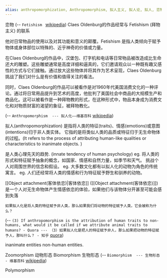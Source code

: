 ```yaml
---
alias: anthropomorphization, Anthropomorphism, 拟人主义, 拟人论, 拟人, 恋物Personification, 人格化, Object attachment, 客体依恋, humanlike
---
```

恋物
(-- `Fetishism ` [wikipedia](https://en.wikipedia.org/wiki/Fetishism))
	Claes Oldenburg的作品经常与 Fetishism (拜物主义) 的联系

他对日常物品的使用以及对其功能和意义的颠覆。Fetishism 是指人类倾向于赋予物体或身体部位以特殊的、近乎神奇的价值或力量。

在Claes Oldenburg的作品中，汉堡包、打字机和电话等日常物品被改造成比生命还大的雕塑。这些雕塑通常是高度详细和逼真的，它们邀请观众以一种既有趣又感性的方式与它们接触。通过放大这些物体并将其作为艺术呈现，Claes Oldenburg挑战了我们对什么是有价值和值得关注的看法。

同时，Claes Oldenburg的作品可以被看作是对1960年代美国消费文化的一种评论。通过将日常用品提升到艺术的高度，他批判了美国社会中商品的大规模生产和商品化。这可以被看作是一种拜物教的形式，在这种形式中，物品本身成为消费文化和对物质财富的渴望的象征，被拜物教化。

(-- `Anthropomorphism  --- 拟人化——维基百科` [wikipedia](https://en.wikipedia.org/wiki/Anthropomorphism))

拟人(anthropomorphization) 是指将人类的特征(traits)、情感(emotions)或意图(intentions)归于非人类实体。 
它指的是将类似人类的品质或特征归于无生命物体的过程。(It refers to the process of attributing human-like qualities or characteristics to inanimate objects. )

是人类心理先天的趋势. (innate tendency of human psychology)
eg. 将人类的形式和特征赋予抽象的概念，如国家、情感和自然力量，如季节和天气。  挑战个人对周围世界的信念和假设。
eg. 大多数文化都有以拟人化的动物为角色的传统寓言。
eg. 人们还经常将人类的情感和行为特征赋予野生和驯养的动物。

[[Object attachment(客体依恋)|客体依恋]] ([[Object attachment(客体依恋)]]) 是一个人对无生命物体产生情感依恋的体验，如果他们与该物体分开甚至可能会感到失落


  
```
如果拟人化是将人类的特征赋予非人类，那么如果我们将动物的特征赋予人类，它会被称为什么？
```
(-- `(3) If anthropomorphism is the attribution of human traits to non-humans, what would it be called if we attribute animal traits to humans? - Quora --- （3）如果拟人化是把人的特征赋予非人，那么如果把动物的特征赋予人，那叫什么？ - 知乎` [quora](https://www.quora.com/If-anthropomorphism-is-the-attribution-of-human-traits-to-non-humans-what-would-it-be-called-if-we-attribute-animal-traits-to-humans))



inanimate entities
non-human entities. 

Zoomorphism  动物形态
Biomorphism 生物形态 (-- `Biomorphism  --- 生物形态 - 维基百科` [wikipedia](https://en.wikipedia.org/wiki/Biomorphism))

Polymorphism 